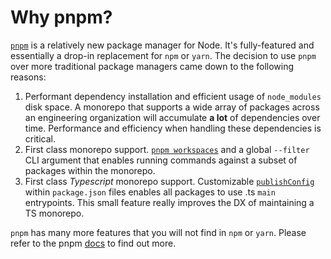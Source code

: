 # Why pnpm?

[`pnpm`](https://pnpm.io/motivation) is a relatively new package manager for Node. It's fully-featured and essentially a drop-in replacement for `npm` or `yarn`. The decision to use `pnpm` over more traditional package managers came down to the following reasons:

1. Performant dependency installation and efficient usage of `node_modules` disk space. A monorepo that supports a wide array of packages across an engineering organization will accumulate __a lot__ of dependencies over time. Performance and efficiency when handling these dependencies is critical.
1. First class monorepo support. [`pnpm workspaces`](https://pnpm.io/workspaces) and a global `--filter` CLI argument that enables running commands against a subset of packages within the monorepo.
1. First class _Typescript_ monorepo support. Customizable [`publishConfig`](https://pnpm.io/package_json#publishconfig) within `package.json` files enables all packages to use .ts `main` entrypoints. This small feature really improves the DX of maintaining a TS monorepo.

`pnpm` has many more features that you will not find in `npm` or `yarn`. Please refer to the pnpm [docs](https://pnpm.io/motivation) to find out more.
